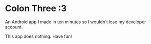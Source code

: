 # Colon Three :3

An Android app I made in ten minutes so I wouldn't lose my developer account.

This app does nothing. Have fun!
